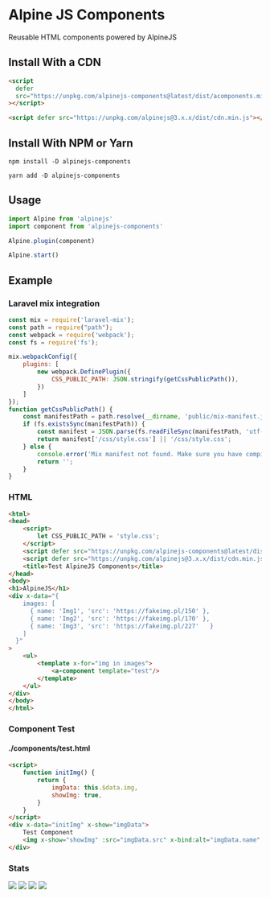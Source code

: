 # Alpine JS Components

Reusable HTML components powered by AlpineJS

## Install With a CDN

```html
<script
  defer
  src="https://unpkg.com/alpinejs-components@latest/dist/acomponents.min.js"
></script>

<script defer src="https://unpkg.com/alpinejs@3.x.x/dist/cdn.min.js"></script>
```

## Install With NPM or Yarn

```shell
npm install -D alpinejs-components

yarn add -D alpinejs-components
```
## Usage


```js
import Alpine from 'alpinejs'
import component from 'alpinejs-components'

Alpine.plugin(component)

Alpine.start()
```

## Example

### Laravel mix integration

```js
const mix = require('laravel-mix');
const path = require("path");
const webpack = require('webpack');
const fs = require('fs');

mix.webpackConfig({
    plugins: [
        new webpack.DefinePlugin({
            CSS_PUBLIC_PATH: JSON.stringify(getCssPublicPath()),
        })
    ]
});
function getCssPublicPath() {
    const manifestPath = path.resolve(__dirname, 'public/mix-manifest.json');
    if (fs.existsSync(manifestPath)) {
        const manifest = JSON.parse(fs.readFileSync(manifestPath, 'utf-8'));
        return manifest['/css/style.css'] || '/css/style.css';
    } else {
        console.error('Mix manifest not found. Make sure you have compiled your assets.');
        return '';
    }
}
```

### HTML

```html
<html>
<head>
    <script>
        let CSS_PUBLIC_PATH = 'style.css';
    </script>
    <script defer src="https://unpkg.com/alpinejs-components@latest/dist/acomponents.min.js"></script>
    <script defer src="https://unpkg.com/alpinejs@3.x.x/dist/cdn.min.js"></script>
    <title>Test AlpineJS Components</title>
</head>
<body>
<h1>AlpineJS</h1>
<div x-data="{
    images: [
      { name: 'Img1', 'src': 'https://fakeimg.pl/150' },
      { name: 'Img2', 'src': 'https://fakeimg.pl/170' },
      { name: 'Img3', 'src': 'https://fakeimg.pl/227'   }
    ]
  }"
>
    <ul>
        <template x-for="img in images">
            <a-component template="test"/>
        </template>
    </ul>
</div>
</body>
</html>
```
### Component Test
#### ./components/test.html
```html
<script>
    function initImg() {
        return {
            imgData: this.$data.img,
            showImg: true,
        }
    }
</script>
<div x-data="initImg" x-show="imgData">
    Test Component
    <img x-show="showImg" :src="imgData.src" x-bind:alt="imgData.name" @click="showImg = false" />
</div>
```


### Stats

![](https://img.shields.io/bundlephobia/min/alpinejs-components)
![](https://img.shields.io/npm/v/alpinejs-components)
![](https://img.shields.io/npm/dt/alpinejs-components)
![](https://img.shields.io/github/license/elesei/alpinejs-components)